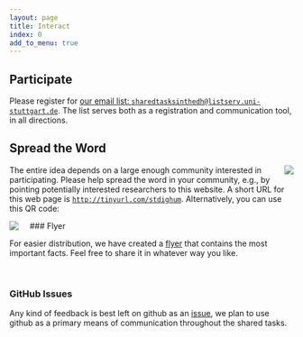```yaml
---
layout: page
title: Interact
index: 0
add_to_menu: true
---
```


## Participate

Please register for [our email list: `sharedtasksinthedh@listserv.uni-stuttgart.de`](https://listserv.uni-stuttgart.de/mailman/listinfo/sharedtasksinthedh). The list serves both as a registration and communication tool, in all directions.


## Spread the Word

<div style="float:right;margin-left:20px;"><img style="border-radius:0" src="{{site.baseurl}}/assets/generic/qr.png" /></div>

The entire idea depends on a large enough community interested in participating. Please help spread the word in your community, e.g., by pointing potentially interested researchers to this website. A short URL for this web page is [`http://tinyurl.com/stdighum`](http://tinyurl.com/stdighum). Alternatively, you can use this QR code:

<div style="float:left;margin-right:20px;"><a href="{{site.baseurl}}/assets/generic/Flyer_2017-07-17.pdf"><img src="{{site.baseurl}}/assets/generic/Flyer_2017-04-24_thumb.png" /></a></div>
### Flyer


For easier distribution, we have created a [flyer]({{site.baseurl}}/assets/generic/Flyer_2017-04-24.pdf) that contains the most important facts. Feel free to share it in whatever way you like. 

<div style="clear:both;">&nbsp;</div>


### GitHub Issues

Any kind of feedback is best left on github as an [issue](https://github.com/SharedTasksInTheDH/sharedtasksinthedh.github.io/issues), we plan to use github as a primary means of communication throughout the shared tasks.

